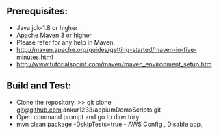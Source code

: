Prerequisites:
---------------
*	Java jdk-1.8 or higher
*	Apache Maven 3 or higher
*	Please refer for any help in Maven. 
* 	http://maven.apache.org/guides/getting-started/maven-in-five-minutes.html
* 	http://www.tutorialspoint.com/maven/maven_environment_setup.htm

Build and Test:
---------------
*	Clone the repository. >>  git clone git@github.com:ankur1233/appiumDemoScripts.git
*	Open command prompt and go to directory.
*   mvn clean package -DskipTests=true - AWS Config , Disable app,
